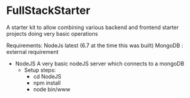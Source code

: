 # FullStackStarter
A starter kit to allow combining various backend and frontend starter projects doing very basic operations

Requirements: NodeJs latest (6.7 at the time this was built)
MongoDB : external requirement

* NodeJS
   A very basic nodeJS server which connects to a mongoDB
   - Setup steps:
      * cd NodeJS
      * npm install
      * node bin/www
    


